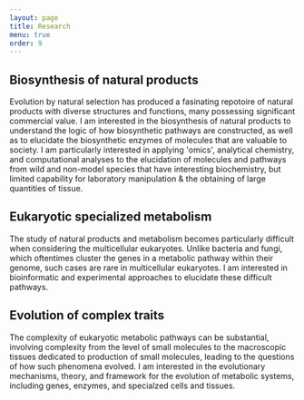 ```yaml
---
layout: page
title: Research
menu: true
order: 9
---
```


## Biosynthesis of natural products
Evolution by natural selection has produced a fasinating repotoire of natural products with diverse structures and functions, many possessing significant commercial value. I am interested in the biosynthesis of natural products to understand the logic of how biosynthetic pathways are constructed, as well as to elucidate the biosynthetic enzymes of molecules that are valuable to society. I am particularly interested in applying 'omics', analytical chemistry, and computational analyses to the elucidation of molecules and pathways from wild and non-model species that have interesting biochemistry, but limited capability for laboratory manipulation & the obtaining of large quantities of tissue.

## Eukaryotic specialized metabolism
The study of natural products and metabolism becomes particularly difficult when considering the multicellular eukaryotes. Unlike bacteria and fungi, which oftentimes cluster the genes in a metabolic pathway within their genome, such cases are rare in multicellular eukaryotes.  I am interested in bioinformatic and experimental approaches to elucidate these difficult pathways.

## Evolution of complex traits
The complexity of eukaryotic metabolic pathways can be substantial, involving complexity from the level of small molecules to the macroscopic tissues dedicated to production of small molecules, leading to the questions of how such phenomena evolved. I am interested in the evolutionary mechanisms, theory, and framework for the evolution of metabolic systems, including genes, enzymes, and specialzed cells and tissues.
